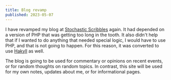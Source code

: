 ```yaml
---
title: Blog revamp
published: 2023-05-07
---
```


I have revamped my blog at [Stochastic Scribbles] again.
It had depended on a version of PHP that was getting too long in the tooth.
It also didn't help that if I wanted to do anything that needed special logic,
I would have to use PHP, and that is not going to happen.
For this reason, it was converted to use [Hakyll] as well.

The blog is going to be used for commentary or opinions on recent events,
or for random thoughts on random topics.  In contrast, this site will be
used for my own notes, updates about me, or for informational pages.

[Stochastic Scribbles]: https://blog.chungyc.org/
[Hakyll]: https://jaspervdj.be/hakyll/
